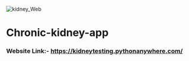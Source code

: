 ![kidney_Web](https://github.com/rkgupta7463/Chronic-kidney-app/assets/96177171/94b31f04-2940-497f-9ce6-3a7f655d559f)
# Chronic-kidney-app
### Website Link:- https://kidneytesting.pythonanywhere.com/
